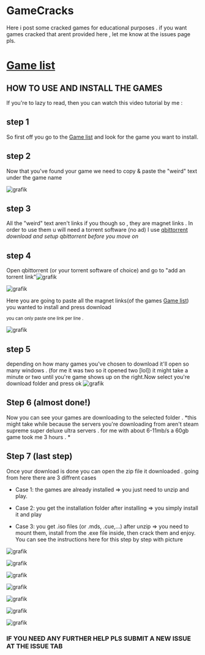 # GameCracks
Here i post some cracked games for educational purposes .
if you want games cracked that arent provided here , let me know at the issues page pls.

# [Game list](GameList.md)

##  HOW TO USE AND INSTALL THE GAMES 


If you're to lazy to read, then you can watch this video tutorial by me :

## step 1
So first off you go to the [Game list](GameList.md) and look for the game you want to install.

## step 2 
Now that you've found your game we need to copy & paste the "weird" text under the game name

![grafik](https://user-images.githubusercontent.com/74117745/213687715-ce30ef02-0593-4824-9b47-05e367ce0003.png)


## step 3
All the "weird" text aren't links if you though so , they are magnet links . In order to use them u will need a torrent software (no ad) I use [qbittorrent](https://www.fosshub.com/qBittorrent.html?dwl=qbittorrent_4.5.0_x64_setup.exe)
*download and setup qbittorrent before you move on*

## step 4  
Open qbittorrent (or your torrent software of choice) and go to "add an torrent link"![grafik](https://user-images.githubusercontent.com/74117745/213690167-384e7c77-35ad-418c-9816-0c9be1ce5e1d.png)


![grafik](https://user-images.githubusercontent.com/74117745/213689123-e557f1b9-92fc-4ed5-9669-a00e98832142.png)

Here you are going to paste all the magnet links(of the games [Game list](GameList.md)) you wanted to install and press download

 <sub> you can only paste one link per line .</sub>	
 
 ![grafik](https://user-images.githubusercontent.com/74117745/213689938-f995c0ec-f582-4cc8-b453-fd1bd5879e97.png)
 
 ## step 5 
 depending on how many games you've chosen to download it'll open so many windows . (for me it was two so it opened two [lol]) 
 it might take a minute or two until you're game shows up on the right.Now select you're download folder and press ok
 ![grafik](https://user-images.githubusercontent.com/74117745/213691809-12202133-3e88-4784-a710-ba8ee684a3b6.png)


## Step 6 (almost done!)
Now you can see your games are downloading to the selected folder . *this might take while because the servers you're downloading from
aren't steam supreme super deluxe ultra servers . for me with about 6-11mb/s a 60gb game took me 3 hours . *

## Step 7 (last step)
Once your download is done you can open the zip file it downloaded . going from here there are 3 diffrent cases
- Case 1: the games are already installed => you just need to unzip and play.

- Case 2: you get the installation folder after installing => you simply install it and play 


- Case 3: you get .iso files (or .mds, .cue,...) after unzip => you need to mount them, install from the .exe file inside, then crack them and enjoy. You can see the instructions here for this step by step with picture


  
![grafik](https://user-images.githubusercontent.com/74117745/213694665-779916ac-1d7f-41c7-a89a-5dfd0c8dbab9.png)
  
![grafik](https://user-images.githubusercontent.com/74117745/213695036-ff47bcff-61a0-4c97-b794-69ca02ba1ea2.png)
  
![grafik](https://user-images.githubusercontent.com/74117745/213695065-bcbdd8ca-5ff4-44e7-8511-8b2bd8c167eb.png)
  
![grafik](https://user-images.githubusercontent.com/74117745/213695099-ca640daa-2b00-4386-b4d0-8e36aeaa9325.png)
  
![grafik](https://user-images.githubusercontent.com/74117745/213695231-acbef291-a07f-4c91-8c33-3fa821396d4e.png)
  
![grafik](https://user-images.githubusercontent.com/74117745/213695266-160f4db5-279d-447e-8711-618cbc46ed3d.png)
  
![grafik](https://user-images.githubusercontent.com/74117745/213695281-5cf32586-71b6-4698-8af8-9bcca675b237.png)

### **IF YOU NEED ANY FURTHER HELP PLS SUBMIT A NEW ISSUE AT THE ISSUE TAB**
 
 

